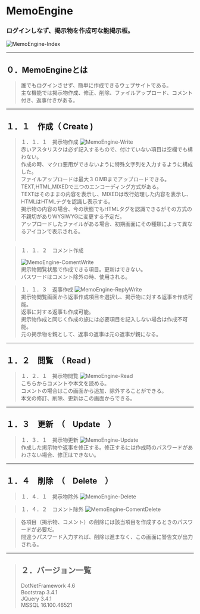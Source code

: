 # MemoEngine
### ログインしなず、掲示物を作成可な能掲示板。
![MemoEngine-Index](https://user-images.githubusercontent.com/77004633/150374473-64bcd07c-b2b9-4404-852f-3a2ede38f8ce.png)


---------------------------
## ０．MemoEngineとは
> 誰でもログインさせず、簡単に作成できるウェブサイトである。<br />
> 主な機能では掲示物作成、修正、削除、ファイルアップロード、コメント付き、返事付きがある。<br/>
> 

----------------------------
## １．１　作成（ Create )
> １．１．１　掲示物作成
> ![MemoEngine-Write](https://user-images.githubusercontent.com/77004633/150375508-95a27f17-6a61-4296-aabb-d5530d7f7620.png)<br />
> 赤いアスタリスクは必ず記入するもので、付けていない項目は空欄でも構わない。<br />
> 作成の時、マクロ悪用ができないように特殊文字列を入力するように構成した。<br />
> ファイルアップロードは最大３０MBまでアップロードできる。<br />
> TEXT,HTML,MIXEDで三つのエンコーディング方式がある。<br/>
> TEXTはそのままの内容を表示し、MIXEDは改行処理した内容を表示し、HTMLはHTMLテグを認識し表示する。<br />
> 掲示物の内容の場合、今の状態でもHTMLタグを認識できるがその方式の不親切がありWYSIWYGに変更する予定だ。<br />
> アップロードしたファイルがある場合、初期画面にその種類によって異なるアイコンで表示される。<br /><br />

> １．１．２　コメント作成
> 
> ![MemoEngine-ComentWrite](https://user-images.githubusercontent.com/77004633/150623862-e4be4db0-1353-41eb-aa72-305bd6979ac0.png)<br />
> 掲示物閲覧状態で作成できる項目。更新はできない。<br />
> パスワードはコメント除外の時、使用される。

> １．１．３　返事作成
> ![MemoEngine-ReplyWrite](https://user-images.githubusercontent.com/77004633/150685581-4d5f1bb1-a684-4ec8-b6ec-85e761289c66.png)<br />
> 掲示物閲覧画面から返事作成項目を選択し、掲示物に対する返事を作成可能。<br />
> 返事に対する返事も作成可能。<br />
> 掲示物作成と同じく作成の旅には必要項目を記入しない場合は作成不可能。<br />
> 元の掲示物を親として、返事の返事は元の返事が親になる。
> 

> 
<hr />

## １．２　閲覧　（ Read )
> １．２．１　掲示物閲覧
> ![MemoEngine-Read](https://user-images.githubusercontent.com/77004633/150454540-7f07e979-2084-4fba-97a3-ddea5df15a45.png)<br />
> こちらからコメントや本文を読める。<br />
> コメントの場合はこの画面から追加、除外することができる。<br />
> 本文の修訂、削除、更新はこの画面からできる。

<hr />

## １．３　更新　（　Update　）
> １．３．１　掲示物更新
![MemoEngine-Update](https://user-images.githubusercontent.com/77004633/150685523-96742806-b3ed-4b87-baef-69165fe3dd42.png)<br />
> 作成した掲示物や返事を修正する。修正するには作成時のパスワードがあわさない場合、修正はできない。

<hr />

## １．４　削除　（　Delete　）
> １．４．１　掲示物除外
![MemoEngine-Delete](https://user-images.githubusercontent.com/77004633/150685553-12f634ef-8020-474a-8e77-bfcce0c35c09.png)<br />

> １．４．２　コメント除外
![MemoEngine-ComentDelete](https://user-images.githubusercontent.com/77004633/150685540-439cc57d-4432-4f04-84a2-3bd1cd896d36.png)

> 各項目（掲示物、コメント）の削除には該当項目を作成するときのパスワードが必要だ。<br />
> 間違うパスワード入力すれば、削除は進まなく、この画面に警告文が出力される。

<hr />

> ## ２．バージョン一覧<br />
> DotNetFramework 4.6　<br />
> Bootstrap 3.4.1<br />
> JQuery 3.4.1<br />
> MSSQL 16.100.46521

